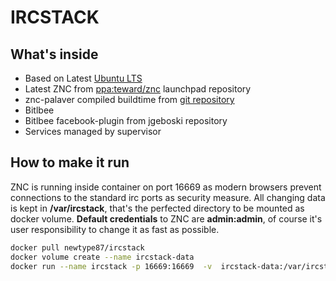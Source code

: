 IRCSTACK
========
What's inside
-------------
* Based on Latest [Ubuntu LTS](http://www.ubuntu.com/)
* Latest ZNC from [ppa:teward/znc](https://launchpad.net/~teward/+archive/ubuntu/znc) launchpad repository
* znc-palaver compiled buildtime from [git repository](https://github.com/cocodelabs/znc-palaver)
* Bitlbee
* Bitlbee facebook-plugin from jgeboski repository
* Services managed by supervisor

How to make it run
-------------------

ZNC is running inside container on port 16669 as modern browsers prevent connections to the standard irc ports as security measure. All changing data is kept in **/var/ircstack**, that's the perfected directory to be mounted as docker volume. **Default credentials** to ZNC are **admin:admin**, of course it's user responsibility to change it as fast as possible. 

```bash
docker pull newtype87/ircstack
docker volume create --name ircstack-data
docker run --name ircstack -p 16669:16669  -v  ircstack-data:/var/ircstack newtype87/ircstack
```
